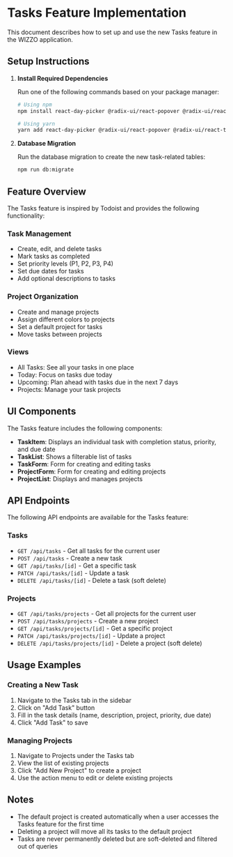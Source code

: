 # Tasks Feature Implementation

This document describes how to set up and use the new Tasks feature in the WIZZO application.

## Setup Instructions

1. **Install Required Dependencies**

   Run one of the following commands based on your package manager:

   ```bash
   # Using npm
   npm install react-day-picker @radix-ui/react-popover @radix-ui/react-toast @radix-ui/react-tabs date-fns

   # Using yarn
   yarn add react-day-picker @radix-ui/react-popover @radix-ui/react-toast @radix-ui/react-tabs date-fns
   ```

2. **Database Migration**

   Run the database migration to create the new task-related tables:

   ```bash
   npm run db:migrate
   ```

## Feature Overview

The Tasks feature is inspired by Todoist and provides the following functionality:

### Task Management
- Create, edit, and delete tasks
- Mark tasks as completed
- Set priority levels (P1, P2, P3, P4)
- Set due dates for tasks
- Add optional descriptions to tasks

### Project Organization
- Create and manage projects
- Assign different colors to projects
- Set a default project for tasks
- Move tasks between projects

### Views
- All Tasks: See all your tasks in one place
- Today: Focus on tasks due today
- Upcoming: Plan ahead with tasks due in the next 7 days
- Projects: Manage your task projects

## UI Components

The Tasks feature includes the following components:

- **TaskItem**: Displays an individual task with completion status, priority, and due date
- **TaskList**: Shows a filterable list of tasks
- **TaskForm**: Form for creating and editing tasks
- **ProjectForm**: Form for creating and editing projects
- **ProjectList**: Displays and manages projects

## API Endpoints

The following API endpoints are available for the Tasks feature:

### Tasks
- `GET /api/tasks` - Get all tasks for the current user
- `POST /api/tasks` - Create a new task
- `GET /api/tasks/[id]` - Get a specific task
- `PATCH /api/tasks/[id]` - Update a task
- `DELETE /api/tasks/[id]` - Delete a task (soft delete)

### Projects
- `GET /api/tasks/projects` - Get all projects for the current user
- `POST /api/tasks/projects` - Create a new project
- `GET /api/tasks/projects/[id]` - Get a specific project
- `PATCH /api/tasks/projects/[id]` - Update a project
- `DELETE /api/tasks/projects/[id]` - Delete a project (soft delete)

## Usage Examples

### Creating a New Task

1. Navigate to the Tasks tab in the sidebar
2. Click on "Add Task" button
3. Fill in the task details (name, description, project, priority, due date)
4. Click "Add Task" to save

### Managing Projects

1. Navigate to Projects under the Tasks tab
2. View the list of existing projects
3. Click "Add New Project" to create a project
4. Use the action menu to edit or delete existing projects

## Notes

- The default project is created automatically when a user accesses the Tasks feature for the first time
- Deleting a project will move all its tasks to the default project
- Tasks are never permanently deleted but are soft-deleted and filtered out of queries
